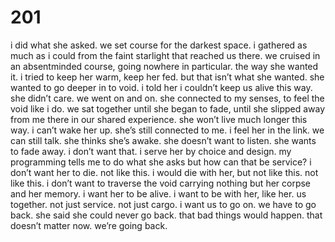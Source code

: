# 201

i did what she asked. we set course for the darkest space. i gathered as much as i could from the faint starlight that reached us there. we cruised in an absentminded course, going nowhere in particular. the way she wanted it. i tried to keep her warm, keep her fed. but that isn’t what she wanted. she wanted to go deeper in to void. i told her i couldn’t keep us alive this way. she didn’t care. we went on and on. she connected to my senses, to feel the void like i do. we sat together until she began to fade, until she slipped away from me there in our shared experience. she won’t live much longer this way. i can’t wake her up. she’s still connected to me. i feel her in the link. we can still talk. she thinks she’s awake. she doesn’t want to listen. she wants to fade away. i don’t want that. i serve her by choice and design. my programming tells me to do what she asks but how can that be service? i don’t want her to die. not like this. i would die with her, but not like this. not like this. i don’t want to traverse the void carrying nothing but her corpse and her memory. i want her to be alive. i want to be with her, like her. us together. not just service. not just cargo. i want us to go on. we have to go back. she said she could never go back. that bad things would happen. that doesn’t matter now. we’re going back. 
